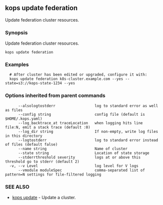 
<!--- This file is automatically generated by make gen-cli-docs; changes should be made in the go CLI command code (under cmd/kops) -->

## kops update federation

Update federation cluster resources.

### Synopsis


Update federation cluster resources.

```
kops update federation
```

### Examples

```
  # After cluster has been edited or upgraded, configure it with:
  kops update federation k8s-cluster.example.com --yes --state=s3://kops-state-1234 --yes
```

### Options inherited from parent commands

```
      --alsologtostderr                  log to standard error as well as files
      --config string                    config file (default is $HOME/.kops.yaml)
      --log_backtrace_at traceLocation   when logging hits line file:N, emit a stack trace (default :0)
      --log_dir string                   If non-empty, write log files in this directory
      --logtostderr                      log to standard error instead of files (default false)
      --name string                      Name of cluster
      --state string                     Location of state storage
      --stderrthreshold severity         logs at or above this threshold go to stderr (default 2)
  -v, --v Level                          log level for V logs
      --vmodule moduleSpec               comma-separated list of pattern=N settings for file-filtered logging
```

### SEE ALSO
* [kops update](kops_update.md)	 - Update a cluster.

